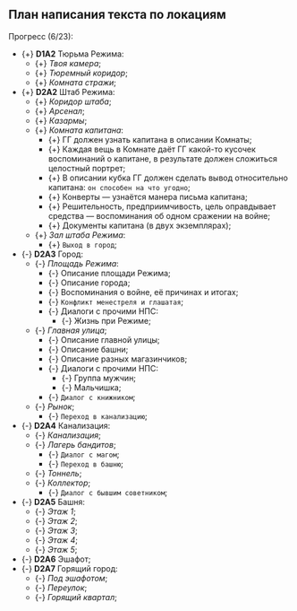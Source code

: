 ## План написания текста по локациям
Прогресс (6/23):

   * {+} **D1A2** Тюрьма Режима:
      * {+} *Твоя камера*;
      * {+} *Тюремный коридор*;
      * {+} *Комната стражи*;
   * {+} **D2A2** Штаб Режима:
      * {+} *Коридор штаба*;
      * {+} *Арсенал*;
      * {+} *Казармы*;
      * {+} *Комната капитана*:
         * {+} ГГ должен узнать капитана в описании Комнаты;
         * {+} Каждая вещь в Комнате даёт ГГ какой-то кусочек воспоминаний о капитане, в результате должен сложиться целостный портрет;
         * {+} В описании кубка ГГ должен сделать вывод относительно капитана: `он способен на что угодно`;
         * {+} Конверты &mdash; узнаётся манера письма капитана;
         * {+} Решительность, предприимчивость, цель оправдывает средства &mdash; воспоминания об одном сражении на войне;
         * {+} Документы капитана (в двух экземплярах);
      * {+} *Зал штаба Режима*:
         * {+} `Выход в город`;
   * {-} **D2A3** Город:
      * {-} *Площадь Режима*:
         * {-} Описание площади Режима;
         * {-} Описание города;
         * {-} Воспоминания о войне, её причинах и итогах;
         * {-} `Конфликт менестреля и глашатая`;
         * {-} Диалоги с прочими НПС:
            * {-} Жизнь при Режиме;
      * {-} *Главная улица*;
         * {-} Описание главной улицы;
         * {-} Описание башни;
         * {-} Описание разных магазинчиков;
         * {-} Диалоги с прочими НПС:
            * {-} Группа мужчин;
            * {-} Мальчишка;
         * {-} `Диалог с книжником`;
      * {-} *Рынок*;
         * {-} `Переход в канализацию`;
   * {-} **D2A4** Канализация:
      * {-} *Канализация*;
      * {-} *Лагерь бандитов*;
         * {-} `Диалог с магом`;
         * {-} `Переход в башню`;
      * {-} *Тоннель*;
      * {-} *Коллектор*;
         * {-} `Диалог с бывшим советником`;
   * {-} **D2A5** Башня:
      * {-} *Этаж 1*;
      * {-} *Этаж 2*;
      * {-} *Этаж 3*;
      * {-} *Этаж 4*;
      * {-} *Этаж 5*;
   * {-} **D2A6** Эшафот;
   * {-} **D2A7** Горящий город:
      * {-} *Под эшафотом*;
      * {-} *Переулок*;
      * {-} *Горящий квартал*;